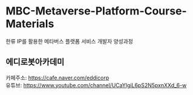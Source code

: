 # MBC-Metaverse-Platform-Course-Materials
한류 IP를 활용한 메타버스 플랫폼 서비스 개발자 양성과정

## 에디로봇아카데미

카페주소: https://cafe.naver.com/eddicorp  
유튜브: https://www.youtube.com/channel/UCaYlgiL6pS2N5pxnXXd_6-w  

